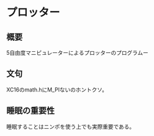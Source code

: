 # プロッター

## 概要

5自由度マニピュレーターによるプロッターのプログラムー

## 文句

XC16のmath.hにM_PIないのホントクソ。

## 睡眠の重要性

睡眠することはニンポを使う上でも実際重要である。
